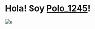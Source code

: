 # Hola! Soy <a href="https://polo1245.es" target="_blank">Polo_1245</a>!


[![a](https://lanyard-profile-readme.vercel.app/api/725316907187568701)](https://discord.com/users/725316907187568701)
